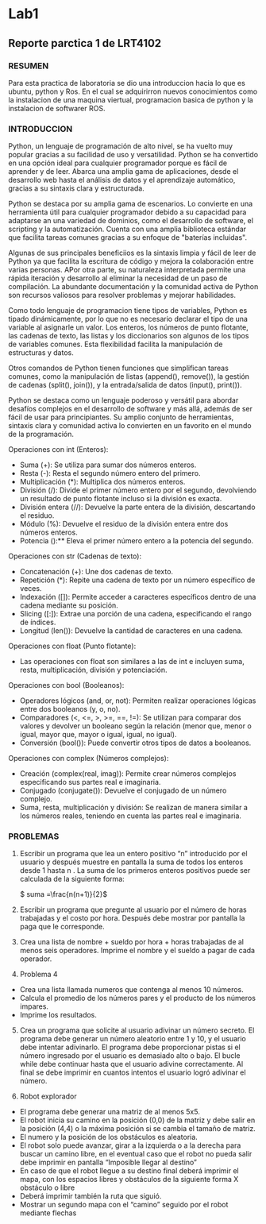 # Lab1
##  Reporte parctica 1 de LRT4102

### RESUMEN 

Para esta practica de laboratoria se dio una introduccion hacia lo que es ubuntu, python y Ros. En el cual se adquirirron nuevos conocimientos como la instalacion de una maquina viertual, programacion basica de python y la instalacion de softwarer ROS. 

### INTRODUCCION

Python, un lenguaje de programación de alto nivel, se ha vuelto muy popular gracias a su facilidad de uso y versatilidad. Python se ha convertido en una opción ideal para cualquier programador porque es fácil de aprender y de leer. Abarca una amplia gama de aplicaciones, desde el desarrollo web hasta el análisis de datos y el aprendizaje automático, gracias a su sintaxis clara y estructurada.

Python se destaca por su amplia gama de escenarios. Lo convierte en una herramienta útil para cualquier programador debido a su capacidad para adaptarse an una variedad de dominios, como el desarrollo de software, el scripting y la automatización. Cuenta con una amplia biblioteca estándar que facilita tareas comunes gracias a su enfoque de "baterías incluidas".

Algunas de sus principales beneficiios es la sintaxis limpia y fácil de leer de Python ya que facilita la escritura de código y mejora la colaboración entre varias personas. APor otra parte, su naturaleza interpretada permite una rápida iteración y desarrollo al eliminar la necesidad de un paso de compilación. La abundante documentación y la comunidad activa de Python son recursos valiosos para resolver problemas y mejorar habilidades.

Como todo lenguaje de programacion tiene tipos de variables, Python es tipado dinámicamente, por lo que no es necesario declarar el tipo de una variable al asignarle un valor. Los enteros, los números de punto flotante, las cadenas de texto, las listas y los diccionarios son algunos de los tipos de variables comunes. Esta flexibilidad facilita la manipulación de estructuras y datos.

Otros comandos de Python tienen funciones que simplifican tareas comunes, como la manipulación de listas (append(), remove()), la gestión de cadenas (split(), join()), y la entrada/salida de datos (input(), print()).

Python se destaca como un lenguaje poderoso y versátil para abordar desafíos complejos en el desarrollo de software y más allá, además de ser fácil de usar para principiantes. Su amplio conjunto de herramientas, sintaxis clara y comunidad activa lo convierten en un favorito en el mundo de la programación.

Operaciones con int (Enteros):

* Suma (+): Se utiliza para sumar dos números enteros.
* Resta (-): Resta el segundo número entero del primero.
* Multiplicación (*): Multiplica dos números enteros.
* División (/): Divide el primer número entero por el segundo, devolviendo un resultado de punto flotante incluso si la división es exacta.
* División entera (//): Devuelve la parte entera de la división, descartando el residuo.
* Módulo (%): Devuelve el residuo de la división entera entre dos números enteros.
* Potencia ():** Eleva el primer número entero a la potencia del segundo.

Operaciones con str (Cadenas de texto):

* Concatenación (+): Une dos cadenas de texto.
* Repetición (*): Repite una cadena de texto por un número específico de veces.
*  Indexación ([]): Permite acceder a caracteres específicos dentro de una cadena mediante su posición.
* Slicing ([:]): Extrae una porción de una cadena, especificando el rango de índices.
* Longitud (len()): Devuelve la cantidad de caracteres en una cadena.

Operaciones con float (Punto flotante):

* Las operaciones con float son similares a las de int e incluyen suma, resta, multiplicación, división y potenciación.

Operaciones con bool (Booleanos):

* Operadores lógicos (and, or, not): Permiten realizar operaciones lógicas entre dos booleanos (y, o, no).
* Comparadores (<, <=, >, >=, ==, !=): Se utilizan para comparar dos valores y devolver un booleano según la relación (menor que, menor o igual, mayor que, mayor o igual, igual, no igual).
* Conversión (bool()): Puede convertir otros tipos de datos a booleanos.

Operaciones con complex (Números complejos):

* Creación (complex(real, imag)): Permite crear números complejos especificando sus partes real e imaginaria.
* Conjugado (conjugate()): Devuelve el conjugado de un número complejo.
* Suma, resta, multiplicación y división: Se realizan de manera similar a los números reales, teniendo en cuenta las partes real e imaginaria.

### PROBLEMAS 

1.  Escribir un programa que lea un entero positivo “n” introducido por el usuario y después muestre
en pantalla la suma de todos los enteros desde 1 hasta n . La suma de los primeros enteros
positivos puede ser calculada de la siguiente forma:


    $ suma =\frac{n(n+1)}{2}$

2. Escribir un programa que pregunte al usuario por el número de horas trabajadas y el costo por hora.
Después debe mostrar por pantalla la paga que le corresponde.

3. Crea una lista de nombre + sueldo por hora + horas trabajadas de al menos seis operadores.
Imprime el nombre y el sueldo a pagar de cada operador.

4. Problema 4 
* Crea una lista llamada numeros que contenga al menos 10 números.
* Calcula el promedio de los números pares y el producto de los números impares.
* Imprime los resultados.

5. Crea un programa que solicite al usuario adivinar un número secreto. El programa debe generar
un número aleatorio entre 1 y 10, y el usuario debe intentar adivinarlo. El programa debe
proporcionar pistas si el número ingresado por el usuario es demasiado alto o bajo. El bucle while
debe continuar hasta que el usuario adivine correctamente. Al final se debe imprimir en cuantos
intentos el usuario logró adivinar el número.

6. Robot explorador
* El programa debe generar una matriz de al menos 5x5.
* El robot inicia su camino en la posición (0,0) de la matriz y debe salir en la posición (4,4) o la
máxima posición si se cambia el tamaño de matriz.
* El numero y la posición de los obstáculos es aleatoria.
* El robot solo puede avanzar, girar a la izquierda o a la derecha para buscar un camino libre, en el
eventual caso que el robot no pueda salir debe imprimir en pantalla “Imposible llegar al destino”
* En caso de que el robot llegue a su destino final deberá imprimir el mapa, con los espacios libres y
obstáculos de la siguiente forma X obstáculo o libre
* Deberá imprimir también la ruta que siguió.
* Mostrar un segundo mapa con el “camino” seguido por el robot mediante flechas 






